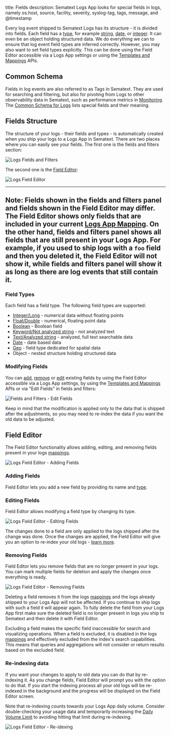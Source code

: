 title: Fields
description: Sematext Logs App looks for special fields in logs, namely os.host, source, facility, severity, syslog-tag, tags, message, and @timestamp

Every log event shipped to Sematext Logs has its structure - it is divided into fields. Each field has a [type](/docs/logs/field-types/), for example [string](/docs/logs/field-types/#string), [date](/docs/logs/field-types/#date), or [integer](/docs/logs/field-types/#integerlong). It can even be an object holding structured data.  We do everything we can to ensure that log event field types are inferred correctly. However, you may also want to set field types explicitly. This can be done using the Field Editor accessible via a Logs App settings or using the [Templates and Mappings](/docs/logs/mappings-templates) APIs.

## Common Schema
Fields in log events are also referred to as Tags in Sematext. They are used for searching and filtering, but also for pivoting from Logs to other observability data in Sematext, such as performance metrics in [Monitoring](/docs/monitoring).  The [Common Schema for Logs](/docs/tags/common-schema/#logs-tags) lists special fields and their meaning.

## Fields Structure

The structure of your logs - their fields and types - is automatically created when you ship your logs to a Logs App in Sematext. There are two places where you can easily see your fields. The first one is the fields and filters section:

<img src="/docs/images/logs/logs_structure_fields_and_filters.png" alt="Logs Fields and Filters">

The second one is the [Field Editor](/docs/logs/fields/#field-editor):

<img src="/docs/images/logs/logs_structure_field_editor.png " alt="Logs Field Editor">

---
**Note:**
Fields shown in the fields and filters panel and fields shown in the Field Editor may differ. The Field Editor shows only fields that are included in your current [Logs App Mapping](/docs/logs/mappings-templates). On the other hand, fields and filters panel shows all fields that are still present in your Logs App. For example, if you used to ship logs with a `foo` field and then you deleted it, the Field Editor will not show it, while fields and filters panel will show it as long as there are log events that still contain it.
--- 

### Field Types

Each field has a field type. The following field types are supported:

 * [Integer/Long](/docs/logs/field-types/#integerlong) - numerical data without floating points
 * [Float/Double](/docs/logs/field-types/#floatdouble) - numerical, floating point data
 * [Boolean](/docs/logs/field-types/#boolean) - Boolean field
 * [Keyword/Not analyzed string](/docs/logs/field-types/#not-analyzed-string) - not analyzed text
 * [Text/Analyzed string](/docs/logs/field-types/#analyzed-string) - analyzed, full text searchable data
 * [Date](/docs/logs/field-types/#date) - date based data
 * [Geo](/docs/logs/field-types/#geo) - field type dedicated for spatial data
 * Object - nested structure holding structured data

### Modifying Fields

You can [add](/docs/logs/fields/#adding-fields), [remove](/docs/logs/fields/#removing-fields) or [edit](/docs/logs/fields/#editing-fields) existing fields by using the Field Editor accessible via a Logs App settings, by using the [Templates and Mappings](/docs/logs/mappings-templates) APIs or via "Edit Fields" in fields and filters:

<img src="/docs/images/logs/logs_field_and_fielters_edit_field.png " alt="Fields and Filters - Edit Fields">

Keep in mind that the modification is applied only to the data that is shipped after the adjustments, so you may need to re-index the data if you want the old data to be adjusted. 

## Field Editor

The Field Editor functionality allows adding, editing, and removing fields present in your logs [mappings](/docs/logs/mappings-templates).

<img src="/docs/images/logs/logs_field_editor_add.png " alt="Logs Field Editor - Adding Fields">

### Adding Fields

Field Editor lets you add a new field by providing its name and [type](/docs/logs/field-types/).   

### Editing Fields

Field Editor allows modifying a field type by changing its type. 

<img src="/docs/images/logs/logs_field_editor_edit.png " alt="Logs Field Editor - Editing Fields">

The changes done to a field are only applied to the logs shipped after the change was done. Once the changes are applied, the Field Editor will give you an option to re-index your old logs - [learn more](/docs/logs/fields/#re-indexing-data).

### Removing Fields

Field Editor lets you remove fields that are no longer present in your logs. You can mark multiple fields for deletion and apply the changes once everything is ready. 

<img src="/docs/images/logs/logs_field_editor_delete.png" alt="Logs Field Editor - Removing Fields">

Deleting a field removes it from the logs [mappings](/docs/logs/mappings-templates) and the logs already shipped to your Logs App will not be affected. If you continue to ship logs with such a field it will appear again. To fully delete the field from your Logs App first make sure the deleted field is no longer present in logs you ship to Sematext and then delete it with Field Editor.

Excluding a field makes the specific field inaccessible for search and visualizing operations. When a field is excluded, it is disabled in the logs [mappings](/docs/logs/mappings-templates) and effectively excluded from the index's search capabilities. This means that queries and aggregations will not consider or return results based on the excluded field.

### Re-indexing data

If you want your changes to apply to old data you can do that by re-indexing it. As you change fields, Field Editor will prompt you with the option to do that. If you start the indexing process all your old logs will be re-indexed in the background and the progress will be displayed on the Field Editor screen. 

Note that re-indexing counts towards your Logs App daily volume. Consider double-checking your usage data and temporarily increasing the [Daily Volume Limit](/docs/logs/faq/#are-logs-shipped-to-logs-app-ever-rejected) to avoiding hitting that limit during re-indexing.

<img src="/docs/images/logs/logs-field-editor-reindex.gif" alt="Logs Field Editor - Re-idexing">
